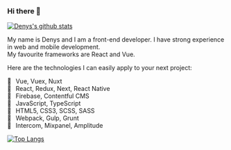 ### Hi there 👋

[![Denys's github stats](https://github-readme-stats.vercel.app/api?username=denshuliar&count_private=true&show_icons=true)](https://github.com/anuraghazra/github-readme-stats)

My name is Denys and I am a front-end developer. I have strong experience in web and mobile development. <br /> My favourite frameworks are React and Vue.

Here are the technologies I can easily apply to your next project:

🔧⠀Vue, Vuex, Nuxt <br />
🔧⠀React, Redux, Next, React Native <br />
🔧⠀Firebase, Contentful CMS <br />
🔧⠀JavaScript, TypeScript <br />
🔧⠀HTML5, CSS3, SCSS, SASS <br />
🔧⠀Webpack, Gulp, Grunt <br />
🔧⠀Intercom, Mixpanel, Amplitude

[![Top Langs](https://github-readme-stats.vercel.app/api/top-langs/?username=denshuliar&langs_count=4&exclude_repo=cordova-plugin-opentok)](https://github.com/anuraghazra/github-readme-stats)
